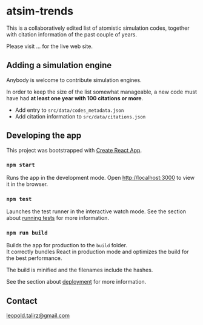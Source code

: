 # atsim-trends

This is a collaboratively edited list of atomistic simulation codes, together with citation information of the past couple of years.


Please visit ... for the live web site.


## Adding a simulation engine

Anybody is welcome to contribute simulation engines.

In order to keep the size of the list somewhat manageable, a new code must have had **at least one year with 100 citations or more**.

 * Add entry to `src/data/codes_metadata.json`
 * Add citation information to `src/data/citations.json`

## Developing the app

This project was bootstrapped with [Create React App](https://github.com/facebook/create-react-app).

### `npm start`

Runs the app in the development mode.
Open [http://localhost:3000](http://localhost:3000) to view it in the browser.

### `npm test`

Launches the test runner in the interactive watch mode.
See the section about [running tests](https://facebook.github.io/create-react-app/docs/running-tests) for more information.

### `npm run build`

Builds the app for production to the `build` folder.\
It correctly bundles React in production mode and optimizes the build for the best performance.

The build is minified and the filenames include the hashes.

See the section about [deployment](https://facebook.github.io/create-react-app/docs/deployment) for more information.

## Contact

leopold.talirz@gmail.com
